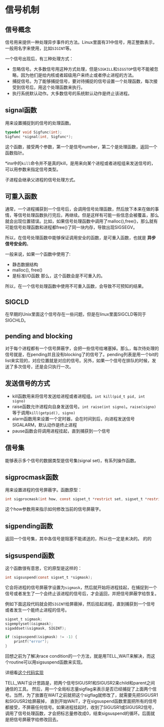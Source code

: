 # 信号机制

## 信号概念
信号用来提供一种处理异步事件的方法。Linux里面有31中信号，用正整数表示，一般用名字来使用，比如`SIGINT`等。

一个信号出现后，有三种处理方式：
- 忽略信号。大多数信号用这种方式处理，但是`SIGKILL`和`SIGSTOP`信号不能被忽略，因为他们是给内核或者超级用户来终止或者停止进程的方法。
- 捕捉信号。为了能够捕捉信号，要对待捕捉的信号设置一个处理函数，每次接受到信号后，用这个处理函数来执行。
- 执行系统默认动作。大多数信号的系统默认动作是终止该进程。

## signal函数
用来设置捕捉到的信号的处理函数。
```c
typedef void Sigfunc(int);
Sigfunc *signal(int, Sigfunc*);
```
这个函数，接受两个参数，第一个是信号number，第二个是处理函数，返回一个函数指针。

*inx中的`kill`命令并不是真的kill，是用来向某个进程或者进程组来发送信号的，可以用参数来指定信号类型。

子进程会继承父进程的信号处理方式。

## 可重入函数
通常，一个进程捕获到一个信号后，会调用信号处理函数，然后放下本来在做的事情，等信号处理函数执行完后，再继续。但是这样有可能一些信息会被覆盖，那么就会出现位置错误。比如，如果信号处理函数中调用了malloc(),free()，那么就有可能信号处理函数和进程都free()了同一块内存，导致出现SIGSEGV。

所以，在信号处理函数中能够保证调用安全的函数，是可重入函数，也就是 **异步信号安全的**。

一般来说，如果一个函数中使用了:
- 静态数据结构
- malloc(), free()
- 是标准I/O函数
那么，这个函数会是不可重入的。

所以，在一个信号处理函数中使用不可重入函数，会导致不可预知的结果。

## SIGCLD
在早期的Unix里面这个信号存在一些问题，但是在linux里面SIGCLD等同于SIGCHLD。

## pending and blocking
对于每个进程都有一个信号屏蔽字，会把一些信号给堵塞掉。那么，每次待处理的信号就是，在pending并且没有blocking了的信号了。pending列表是用一个bit的list来实现的，对应位置就是对应的信号。另外，如果一个信号在排队的时候，发送了多次信号，还是会只执行一次。

## 发送信号的方式
- kill函数用来将信号发送给进程或者进程组。`int kill(pid_t pid, int signo)`
- raise函数允许进程向自身发送信号。`int raise(int signo)`。`raise(signo)`等于调用`kill(getpid(), signo)`
- alarm函数用来设置一个定时器，会在时间到后，向进程发送信号SIGALARM，默认动作是终止进程
- pause函数会将调用进程挂起，直到捕获到一个信号
  
## 信号集
能够表示多个信号的数据类型是信号集(signal set)，有系列操作函数。

## sigprocmask函数
用来设置进程的信号屏蔽字。函数原型：
```c
int sigprocmask(int how, const sigset_t *restrict set, sigset_t *restrict oset);
```
这个how参数用来指示如何修改当前的信号屏蔽字。

## sigpending函数
返回一个信号集，其中各信号是阻塞不能递送的，所以也一定是未决的。
的的

## sigsuspend函数
这个函数很有意思，它的原型是这样的：
```c
int sigsuspend(const sigset_t *sigmask);
```
它会将进程的信号屏蔽字设置为`sigmask`，然后就开始将进程挂起，在捕捉到一个信号或者发生了一个会终止该进程的信号后，才会返回，并把信号屏蔽字给恢复。

例如下面这段代码就会把`SIGINT`给屏蔽掉，然后挂起进程，直到捕获到一个信号或者发生一个能终止进程的信号。
```c
sigset_t sigmask;
sigemptyset(&sigmask);
sigaddset(&sigmask, SIGINT);

if (sigsuspend(&sigmask) != -1) {
    printf("error");
}
```

回想之前为了解决race condition的一个方法，就是用TELL_WAIT来解决，而这个routine可以用sigsuspend函数来实现。

详细看[这个代码实现](./tell_wait.c)

TELL_WAIT设计思路是，把两个信号SIGUSR1和SIGUSR2来child和parent之间通信的工具。
然后，用一个全局标志量sigflag来表示是否已经捕捉了上面两个信号。当然，为了放置在WAIT之前就把这个sigflag就修改了，就需要先把SIGUSR1和SIGUSR2给屏蔽掉，
直到开始WAIT，才在sigsuspend函数里面把所有的信号都接受，不屏蔽任何信号。如果进程挂起时，收到了SIGUSR1或SIGUSR2信号，
调用了信号处理函数，才会把标志量修改成0，结束sigsuspend的循环。后面就是把信号屏蔽字给修改回去。

